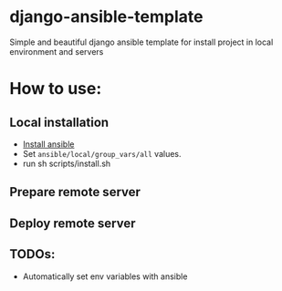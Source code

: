 # django-ansible-template
Simple and beautiful django ansible template for install project in local environment and servers

# How to use:
## Local installation
* [Install ansible](https://docs.ansible.com/ansible/2.7/installation_guide/intro_installation.html#installing-the-control-machine)
* Set `ansible/local/group_vars/all` values.
* run sh scripts/install.sh

## Prepare remote server

## Deploy remote server

## TODOs:
* Automatically set env variables with ansible